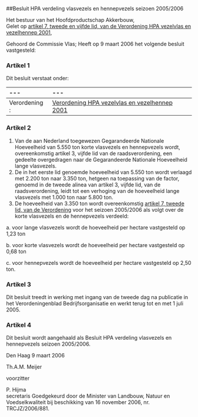 <meta http-equiv='Content-Type' content='text/html; charset=utf-8' />

##Besluit HPA verdeling vlasvezels en hennepvezels seizoen 2005/2006

Het bestuur van het Hoofdproductschap Akkerbouw,  
Gelet op [artikel 7, tweede en vijfde lid, van de Verordening HPA vezelvlas en vezelhennep 2001](../../../../../../../../../../pbo/verordening/hpa/vezelvlas/en/vezelhennep/2001/BWBR0012573/README.md),

Gehoord de Commissie Vlas;
Heeft op 9 maart 2006 het volgende besluit vastgesteld:    

### Artikel  1  

Dit besluit verstaat onder:  

| --- | --- |
|:---|:---|
| Verordening :  |  [Verordening HPA vezelvlas en vezelhennep 2001](../../../../../../../../../../pbo/verordening/hpa/vezelvlas/en/vezelhennep/2001/BWBR0012573/README.md)   |

### Artikel  2  

1.  Van de aan Nederland toegewezen Gegarandeerde Nationale Hoeveelheid van 5.550 ton korte vlasvezels en hennepvezels wordt, overeenkomstig artikel 3, vijfde lid van de raadsverordening, een gedeelte overgedragen naar de Gegarandeerde Nationale Hoeveelheid lange vlasvezels.   
2.  De in het eerste lid genoemde hoeveelheid van 5.550 ton wordt verlaagd met 2.200 ton naar 3.350 ton, hetgeen na toepassing van de factor, genoemd in de tweede alinea van artikel 3, vijfde lid, van de raadsverordening, leidt tot een verhoging van de hoeveelheid lange vlasvezels met 1.000 ton naar 5.800 ton.   
3.  De hoeveelheid van 3.350 ton wordt overeenkomstig [artikel 7, tweede lid, van de Verordening](../../../../../../../../../../pbo/verordening/hpa/vezelvlas/en/vezelhennep/2001/BWBR0012573/README.md) voor het seizoen 2005/2006 als volgt over de korte vlasvezels en de hennepvezels verdeeld: 

a. voor lange vlasvezels wordt de hoeveelheid per hectare vastgesteld op 1,23 ton  

b. voor korte vlasvezels wordt de hoeveelheid per hectare vastgesteld op 0,68 ton  

c. voor hennepvezels wordt de hoeveelheid per hectare vastgesteld op 2,50 ton.     

### Artikel  3  

Dit besluit treedt in werking met ingang van de tweede dag na publicatie in het Verordeningenblad Bedrijfsorganisatie en werkt terug tot en met 1 juli 2005.  

### Artikel  4  

Dit besluit wordt aangehaald als Besluit HPA verdeling vlasvezels en hennepvezels seizoen 2005/2006.  

Den Haag 
9 maart 2006    

Th.A.M. Meijer   

voorzitter  

P. Hijma  
secretaris   Goedgekeurd door de Minister van Landbouw, Natuur en Voedselkwaliteit bij beschikking van 16 november 2006, nr. TRCJZ/2006/881.    
